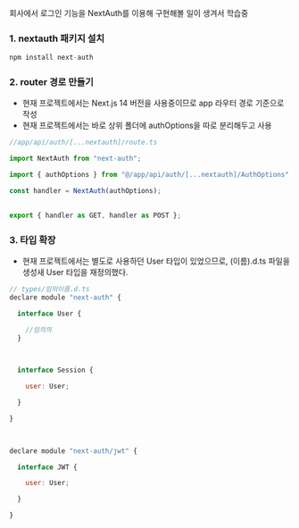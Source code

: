 
회사에서 로그인 기능을 NextAuth를 이용해 구현해볼 일이 생겨서 학습중 

### 1. nextauth 패키지 설치
```js
npm install next-auth
```

### 2. router 경로 만들기 
* 현재 프로젝트에서는 Next.js 14 버전을 사용중이므로 app 라우터 경로 기준으로 작성
* 현재 프로젝트에서는 바로 상위 폴더에 authOptions을 따로 분리해두고 사용 
```js
//app/api/auth/[...nextauth]/route.ts

import NextAuth from "next-auth";

import { authOptions } from "@/app/api/auth/[...nextauth]/AuthOptions";

const handler = NextAuth(authOptions);

  
export { handler as GET, handler as POST };

```

### 3. 타입 확장
- 현재 프로젝트에서는 별도로 사용하던 User 타입이 있었으므로, (이름).d.ts 파일을 생성새 User 타입을 재정의했다.
```js
// types/임의이름.d.ts
declare module "next-auth" {

  interface User {

    //임의의 
  }

  

  interface Session {

    user: User;

  }

}

  

declare module "next-auth/jwt" {

  interface JWT {

    user: User;

  }

}

```